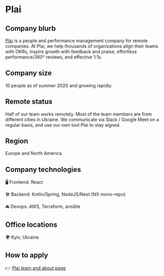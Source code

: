 # Plai

## Company blurb

[Plai](https://plai.team) is a people and performance management company for remote companies. At Plai, we help thousands of organizations align their teams with OKRs, inspire growth with feedback and praise, effortless performance/360° reviews, and effective 1:1s.

## Company size

10 people as of summer 2020 and growing rapidly.

## Remote status

Half of our team works remotely. Most of the team members are from different cities in Ukraine. We communicate via Slack / Google Meet on a regular basis, and use our own tool Plai to stay aigned.

## Region

Europe and North America.

## Company technologies

🖥 Frontend: React

🛠 Backend: Kotlin/Spring, NodeJS/Nest (NX mono-repo)

🚘 Devops: AWS, Terraform, ansible

## Office locations

🌍 Kyiv, Ukraine

## How to apply

👉 [Plai team and about page](https://plai.team/about)

